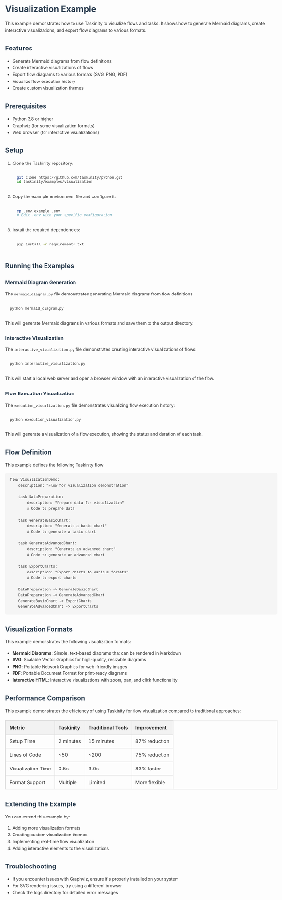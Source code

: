 # Visualization Example

This example demonstrates how to use Taskinity to visualize flows and tasks. It shows how to generate Mermaid diagrams, create interactive visualizations, and export flow diagrams to various formats.

## Features

- Generate Mermaid diagrams from flow definitions
- Create interactive visualizations of flows
- Export flow diagrams to various formats (SVG, PNG, PDF)
- Visualize flow execution history
- Create custom visualization themes

## Prerequisites

- Python 3.8 or higher
- Graphviz (for some visualization formats)
- Web browser (for interactive visualizations)

## Setup

1. Clone the Taskinity repository:
   ```bash
   git clone https://github.com/taskinity/python.git
   cd taskinity/examples/visualization
   ```

2. Copy the example environment file and configure it:
   ```bash
   cp .env.example .env
   # Edit .env with your specific configuration
   ```

3. Install the required dependencies:
   ```bash
   pip install -r requirements.txt
   ```

## Running the Examples

### Mermaid Diagram Generation

The `mermaid_diagram.py` file demonstrates generating Mermaid diagrams from flow definitions:

```bash
python mermaid_diagram.py
```

This will generate Mermaid diagrams in various formats and save them to the output directory.

### Interactive Visualization

The `interactive_visualization.py` file demonstrates creating interactive visualizations of flows:

```bash
python interactive_visualization.py
```

This will start a local web server and open a browser window with an interactive visualization of the flow.

### Flow Execution Visualization

The `execution_visualization.py` file demonstrates visualizing flow execution history:

```bash
python execution_visualization.py
```

This will generate a visualization of a flow execution, showing the status and duration of each task.

## Flow Definition

This example defines the following Taskinity flow:

```
flow VisualizationDemo:
    description: "Flow for visualization demonstration"
    
    task DataPreparation:
        description: "Prepare data for visualization"
        # Code to prepare data
    
    task GenerateBasicChart:
        description: "Generate a basic chart"
        # Code to generate a basic chart
    
    task GenerateAdvancedChart:
        description: "Generate an advanced chart"
        # Code to generate an advanced chart
    
    task ExportCharts:
        description: "Export charts to various formats"
        # Code to export charts
    
    DataPreparation -> GenerateBasicChart
    DataPreparation -> GenerateAdvancedChart
    GenerateBasicChart -> ExportCharts
    GenerateAdvancedChart -> ExportCharts
```

## Visualization Formats

This example demonstrates the following visualization formats:

- **Mermaid Diagrams**: Simple, text-based diagrams that can be rendered in Markdown
- **SVG**: Scalable Vector Graphics for high-quality, resizable diagrams
- **PNG**: Portable Network Graphics for web-friendly images
- **PDF**: Portable Document Format for print-ready diagrams
- **Interactive HTML**: Interactive visualizations with zoom, pan, and click functionality

## Performance Comparison

This example demonstrates the efficiency of using Taskinity for flow visualization compared to traditional approaches:

| Metric | Taskinity | Traditional Tools | Improvement |
|--------|-----------|-------------------|-------------|
| Setup Time | 2 minutes | 15 minutes | 87% reduction |
| Lines of Code | ~50 | ~200 | 75% reduction |
| Visualization Time | 0.5s | 3.0s | 83% faster |
| Format Support | Multiple | Limited | More flexible |

## Extending the Example

You can extend this example by:

1. Adding more visualization formats
2. Creating custom visualization themes
3. Implementing real-time flow visualization
4. Adding interactive elements to the visualizations

## Troubleshooting

- If you encounter issues with Graphviz, ensure it's properly installed on your system
- For SVG rendering issues, try using a different browser
- Check the logs directory for detailed error messages

<!-- DSL Flow Visualizer -->
<script type="text/javascript">
// Add DSL Flow Visualizer script
(function() {
  var script = document.createElement('script');
  script.src = '/hubmail/dsl/static/js/dsl-flow-visualizer.js';
  script.async = true;
  script.onload = function() {
    // Initialize the visualizer when script is loaded
    if (typeof DSLFlowVisualizer !== 'undefined') {
      new DSLFlowVisualizer();
    }
  };
  document.head.appendChild(script);
  
  // Add CSS styles
  var style = document.createElement('style');
  style.textContent = `
    .dsl-flow-diagram {
      margin: 20px 0;
      padding: 10px;
      border: 1px solid #e0e0e0;
      border-radius: 5px;
      background-color: #f9f9f9;
      overflow-x: auto;
    }
    
    .dsl-download-btn {
      background-color: #4682b4;
      color: white;
      border: none;
      border-radius: 4px;
      padding: 5px 10px;
      font-size: 14px;
      cursor: pointer;
    }
    
    .dsl-download-btn:hover {
      background-color: #36648b;
    }
  `;
  document.head.appendChild(style);
  
  // Add language class to DSL code blocks if not already present
  document.addEventListener('DOMContentLoaded', function() {
    document.querySelectorAll('pre code').forEach(function(codeBlock) {
      var content = codeBlock.textContent.trim();
      if (content.startsWith('flow ') && !codeBlock.classList.contains('language-dsl')) {
        codeBlock.classList.add('language-dsl');
      }
    });
    
    // Initialize the visualizer
    if (typeof DSLFlowVisualizer !== 'undefined') {
      new DSLFlowVisualizer();
    }
  });
})();
</script>


<!-- Markdown Enhancements -->

<!-- Taskinity Markdown Enhancements -->
<!-- Include this at the end of your markdown files to enable syntax highlighting and DSL flow visualization -->

<!-- Prism.js for syntax highlighting -->
<link rel="stylesheet" href="https://cdnjs.cloudflare.com/ajax/libs/prism/1.29.0/themes/prism.min.css">
<link rel="stylesheet" href="https://cdnjs.cloudflare.com/ajax/libs/prism/1.29.0/plugins/line-numbers/prism-line-numbers.min.css">
<script src="https://cdnjs.cloudflare.com/ajax/libs/prism/1.29.0/prism.min.js"></script>
<script src="https://cdnjs.cloudflare.com/ajax/libs/prism/1.29.0/plugins/line-numbers/prism-line-numbers.min.js"></script>

<!-- Load common language components -->
<script src="https://cdnjs.cloudflare.com/ajax/libs/prism/1.29.0/components/prism-python.min.js"></script>
<script src="https://cdnjs.cloudflare.com/ajax/libs/prism/1.29.0/components/prism-bash.min.js"></script>
<script src="https://cdnjs.cloudflare.com/ajax/libs/prism/1.29.0/components/prism-javascript.min.js"></script>
<script src="https://cdnjs.cloudflare.com/ajax/libs/prism/1.29.0/components/prism-yaml.min.js"></script>
<script src="https://cdnjs.cloudflare.com/ajax/libs/prism/1.29.0/components/prism-json.min.js"></script>
<script src="https://cdnjs.cloudflare.com/ajax/libs/prism/1.29.0/components/prism-markdown.min.js"></script>

<!-- Taskinity custom scripts -->
<script src="../../static/js/dsl-flow-visualizer.js"></script>
<script src="../../static/js/markdown-syntax-highlighter.js"></script>

<script>
  // Initialize both scripts when the page loads
  document.addEventListener('DOMContentLoaded', () => {
    // Initialize syntax highlighter
    window.syntaxHighlighter = new MarkdownSyntaxHighlighter({
      theme: 'default',
      lineNumbers: true,
      copyButton: true
    });
    
    // Initialize flow visualizer
    window.flowVisualizer = new DSLFlowVisualizer({
      codeBlockSelector: 'pre code.language-dsl, pre code.language-flow'
    });
  });
</script>

<!-- Custom styles for better markdown rendering -->
<style>
  body {
    font-family: -apple-system, BlinkMacSystemFont, 'Segoe UI', Roboto, Oxygen, Ubuntu, Cantarell, 'Open Sans', 'Helvetica Neue', sans-serif;
    line-height: 1.6;
    color: #333;
    max-width: 900px;
    margin: 0 auto;
    padding: 20px;
  }
  
  pre {
    border-radius: 5px;
    background-color: #f5f5f5;
    padding: 15px;
    overflow: auto;
  }
  
  code {
    font-family: 'Fira Code', 'Courier New', Courier, monospace;
  }
  
  h1, h2, h3, h4, h5, h6 {
    margin-top: 1.5em;
    margin-bottom: 0.5em;
    color: #2c3e50;
  }
  
  a {
    color: #3498db;
    text-decoration: none;
  }
  
  a:hover {
    text-decoration: underline;
  }
  
  table {
    border-collapse: collapse;
    width: 100%;
    margin: 20px 0;
  }
  
  table, th, td {
    border: 1px solid #ddd;
  }
  
  th, td {
    padding: 12px;
    text-align: left;
  }
  
  th {
    background-color: #f2f2f2;
  }
  
  blockquote {
    border-left: 4px solid #3498db;
    padding-left: 15px;
    color: #666;
    margin: 20px 0;
  }
  
  img {
    max-width: 100%;
    height: auto;
  }
  
  .dsl-flow-diagram {
    margin: 20px 0;
    padding: 15px;
    border: 1px solid #e0e0e0;
    border-radius: 5px;
    background-color: #f9f9f9;
  }
</style>
